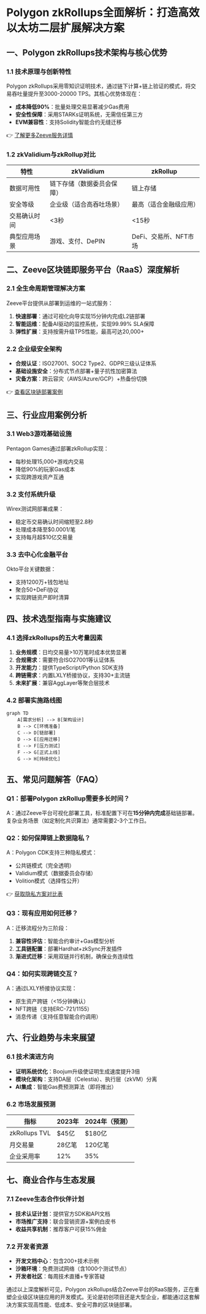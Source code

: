 # Polygon zkRollups全面解析：打造高效以太坊二层扩展解决方案

## 一、Polygon zkRollups技术架构与核心优势

### 1.1 技术原理与创新特性
Polygon zkRollups采用零知识证明技术，通过链下计算+链上验证的模式，将交易吞吐量提升至3000-20000 TPS。其核心优势体现在：
- **成本降低90%**：批量处理交易显著减少Gas费用
- **安全性保障**：采用STARKs证明系统，无需信任第三方
- **EVM兼容性**：支持Solidity智能合约无缝迁移

👉 [了解更多Zeeve服务详情](https://bit.ly/okx_welcome)

### 1.2 zkValidium与zkRollup对比
| 特性                | zkValidium                      | zkRollup                     |
|---------------------|---------------------------------|------------------------------|
| 数据可用性          | 链下存储（数据委员会保障）      | 链上存储                     |
| 安全等级            | 企业级（适合高吞吐场景）        | 最高（适合金融级应用）       |
| 交易确认时间        | <3秒                            | <15秒                        |
| 典型应用场景        | 游戏、支付、DePIN               | DeFi、交易所、NFT市场        |

## 二、Zeeve区块链即服务平台（RaaS）深度解析

### 2.1 全生命周期管理解决方案
Zeeve平台提供从部署到运维的一站式服务：
1. **快速部署**：通过可视化向导实现15分钟内完成L2链部署
2. **智能运维**：配备AI驱动的监控系统，实现99.99% SLA保障
3. **弹性扩展**：支持按需升级TPS性能，最高可达20,000+

### 2.2 企业级安全架构
- **合规认证**：ISO27001、SOC2 Type2、GDPR三级认证体系
- **基础设施安全**：分布式节点部署+量子抗性加密算法
- **灾备方案**：跨云容灾（AWS/Azure/GCP）+热备份切换

👉 [查看区块链部署案例](https://bit.ly/okx_welcome)

## 三、行业应用案例分析

### 3.1 Web3游戏基础设施
Pentagon Games通过部署zkRollup实现：
- 每秒处理15,000+游戏内交易
- 降低90%的玩家Gas成本
- 实现跨游戏资产互通

### 3.2 支付系统升级
Wirex测试网部署成果：
- 稳定币交易确认时间缩短至2.8秒
- 处理成本降至$0.0001/笔
- 支持每月超$10亿交易量

### 3.3 去中心化金融平台
Okto平台关键数据：
- 支持1200万+钱包地址
- 聚合50+DeFi协议
- 实现跨链资产即时清算

## 四、技术选型指南与实施建议

### 4.1 选择zkRollups的五大考量因素
1. **业务规模**：日均交易量>10万笔时成本优势显著
2. **合规需求**：需要符合ISO27001等认证体系
3. **开发能力**：提供TypeScript/Python SDK支持
4. **跨链需求**：内置LXLY桥接协议，支持30+主流链
5. **未来扩展**：兼容AggLayer等聚合层技术

### 4.2 部署实施路线图
```mermaid
graph TD
    A[需求分析] --> B[架构设计]
    B --> C[环境准备]
    C --> D[链部署]
    D --> E[应用迁移]
    E --> F[压力测试]
    F --> G[正式上线]
    G --> H[持续优化]
```

## 五、常见问题解答（FAQ）

### Q1：部署Polygon zkRollup需要多长时间？
A：通过Zeeve平台可视化部署工具，标准配置下可在**15分钟内完成**基础链部署。复杂业务场景（如定制化共识算法）通常需要2-3个工作日。

### Q2：如何保障链上数据隐私？
A：Polygon CDK支持三种隐私模式：
- 公共链模式（完全透明）
- Validium模式（数据委员会存储）
- Volition模式（选择性公开）

👉 [获取隐私方案对比表](https://bit.ly/okx_welcome)

### Q3：现有应用如何迁移？
A：迁移流程分为三阶段：
1. **兼容性评估**：智能合约审计+Gas模型分析
2. **工具链配置**：部署Hardhat+zkSync开发插件
3. **渐进式迁移**：采用双链并行机制，确保业务连续性

### Q4：如何实现跨链交互？
A：通过LXLY桥接协议实现：
- 原生资产跨链（<15分钟确认）
- NFT跨链（支持ERC-721/1155）
- 消息传递（支持任意智能合约调用）

## 六、行业趋势与未来展望

### 6.1 技术演进方向
- **证明系统优化**：Boojum升级使证明生成速度提升3倍
- **模块化架构**：支持DA层（Celestia）、执行层（zkVM）分离
- **AI集成**：智能Gas费预测算法（即将推出）

### 6.2 市场发展预测
| 指标                | 2023年    | 2024年（预测） |
|---------------------|-----------|----------------|
| zkRollups TVL       | $45亿     | $180亿         |
| 月交易量            | 28亿笔    | 120亿笔        |
| 企业采用率          | 12%       | 35%            |

## 七、商业合作与生态发展

### 7.1 Zeeve生态合作伙伴计划
- **技术认证计划**：提供官方SDK和API文档
- **市场推广支持**：联合营销资源+案例白皮书
- **收益共享机制**：推荐客户可获15%佣金

### 7.2 开发者资源
- **开发文档中心**：包含200+技术示例
- **沙箱环境**：免费测试网络（含1000个测试节点）
- **开发者社区**：每周技术直播+专家答疑

通过以上深度解析可见，Polygon zkRollups结合Zeeve平台的RaaS服务，正在重塑企业级区块链应用的开发模式。无论是初创项目还是大型企业，都能通过这套解决方案实现高性能、低成本、安全可靠的区块链部署。